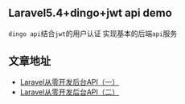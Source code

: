 ## Laravel5.4+dingo+jwt api demo

`dingo api`结合`jwt`的用户认证 实现基本的后端`api`服务

## 文章地址
- [Laravel从零开发后台API（一）](https://segmentfault.com/a/1190000010543736)
- [Laravel从零开发后台API（二）](https://segmentfault.com/a/1190000010649589)

